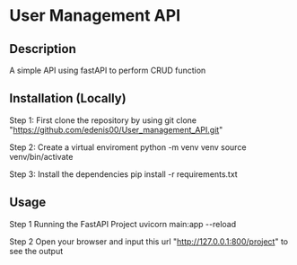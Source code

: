 # User Management API

## Description
A simple API using fastAPI to perform CRUD function

## Installation (Locally)
Step 1: First clone the repository by using
    git clone "https://github.com/edenis00/User_management_API.git"

Step 2: Create a virtual enviroment
    python -m venv venv
    source venv/bin/activate

Step 3: Install the dependencies
    pip install -r requirements.txt


## Usage
Step 1 Running  the FastAPI Project
    uvicorn main:app --reload

Step 2 Open your browser and input this url "http://127.0.0.1:800/project" to see the output